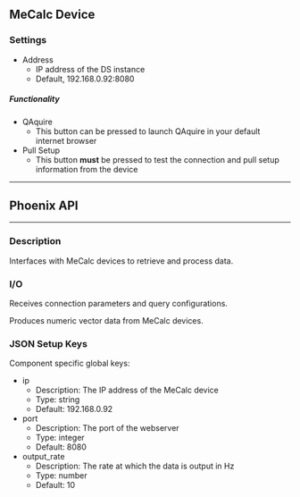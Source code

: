 ## MeCalc Device
### Settings
- Address
  - IP address of the DS instance
  - Default, 192.168.0.92:8080

##### Functionality
- QAquire
  - This button can be pressed to launch QAquire in your default internet browser
- Pull Setup
  - This button **must** be pressed to test the connection and pull setup information from the device
___
## Phoenix API
___
### Description

Interfaces with MeCalc devices to retrieve and process data.

### I/O

Receives connection parameters and query configurations.

Produces numeric vector data from MeCalc devices.

### JSON Setup Keys

Component specific global keys:
- ip
  - Description: The IP address of the MeCalc device
  - Type: string
  - Default: 192.168.0.92
- port
  - Description: The port of the webserver
  - Type: integer
  - Default: 8080
- output_rate
  - Description: The rate at which the data is output in Hz
  - Type: number
  - Default: 10
